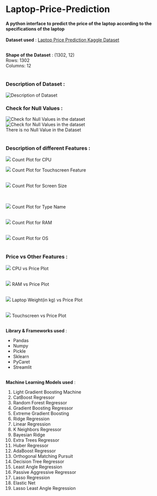 # Laptop-Price-Prediction
#### A python interface to predict the price of the laptop according to the specifications of the laptop ####

**Dataset used** : [Laptop Price Prediction Kaggle Dataset](https://www.kaggle.com/ionaskel/laptop-prices) <br/><br/>

**Shape of the Dataset** : (1302, 12) <br/> Rows: 1302 <br/> Columns: 12 <br/> <br/>

### Description of Dataset : 
![Description of Dataset](/assets/images/dataset.png)

### Check for Null Values : 
![Check for Null Values in the dataset](/assets/images/null_values.png)
<br>
![Check for Null Values in the dataset](/assets/images/null_values_code.png)
<br>
There is no Null Value in the Dataset <br/><br/>


### Description of different Features : 

![](/assets/images/company.png)
Count Plot for CPU <br/>

![](/assets/images/touchscreen.png)
Count Plot for Touchscreen Feature <br/><br/>

![](/assets/images/inch.png)
Count Plot for Screen Size <br/><br/><br/>

![](/assets/images/Typename.png)
Count Plot for Type Name <br/><br/>

![](/assets/images/RAM.png)
Count Plot for RAM <br/><br/>

![](/assets/images/OS.png)
Count Plot for OS <br/><br/>



### Price vs Other Features : 

![](/assets/images/CPUvsprice.png)
CPU vs Price Plot <br/><br/>

![](/assets/images/RAMvsprice.png)
RAM vs Price Plot <br/><br/>

![](/assets/images/WeightVSprice.png)
Laptop Weight(in kg) vs Price Plot <br/><br/>

![](/assets/images/touchscreenVSprice.png)
Touchscreen vs Price Plot <br/><br/>






**Library & Frameworks used** : 
- Pandas 
- Numpy
- Pickle
- Sklearn
- PyCaret
- Streamlit <br/><br/>

**Machine Learning Models used** : 
1. Light Gradient Boosting Machine
2. CatBoost Regressor
3. Random Forest Regressor
4. Gradient Boosting Regressor
5. Extreme Gradient Boosting
6. Ridge Regression
7. Linear Regression
8. K Neighbors Regressor	
9. Bayesian Ridge
10. Extra Trees Regressor
11. Huber Regressor
12. AdaBoost Regressor
13. Orthogonal Matching Pursuit
14. Decision Tree Regressor
15. Least Angle Regression
16. Passive Aggressive Regressor
17. Lasso Regression
18. Elastic Net	
19. Lasso Least Angle Regression
<br/><br/>








